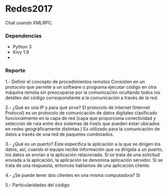 # Redes2017

Chat usando XMLRPC.

### Dependencias
* Python 3
* Kivy 1.9
* 
### Reporte

1.- Definir el concepto de procedimientos remotos
Consisten en un protocolo que permite a un software o programa ejecutar código en otra máquina remota sin preocuparse por la comunicación ocultando todos los detalles del código correspondiente a la comunicación a través de la red.

2.- ¿Qué es una IP y para qué sirve?
El protocolo de internet (Internet Protocol) es un protocolo de comunicación de datos digitales clasificado funcionalmente en la capa de red (capa que proporciona conectividad y selección de ruta entre dos sistemas de hosts que pueden estar ubicados en redes geográficamente distintas.)
Es utilizado para la comunicación de datos a través de una red de paquetes combinados.

3.- ¿Qué es un puerto?
Éste especifica la aplicación a la que se dirigen los datos, así, cuando el equipo recibe información que va dirigida a un puerto, los datos se envían a la aplicación relacionada. Si se trata de una solicitud enviada a la aplicación, la aplicación se denomina aplicación servidor. Si se trata de una respuesta, entonces hablamos de una aplicación cliente.


4.- ¿Se puede tener dos clientes en una misma computadora?
Sí

5.- Particularidades del código
